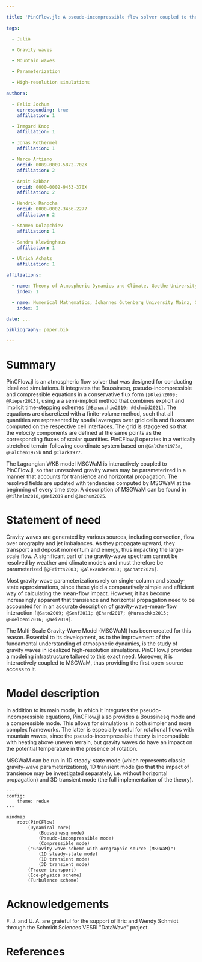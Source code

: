 ```yaml
---

title: 'PinCFlow.jl: A pseudo-incompressible flow solver coupled to the 3D transient gravity-wave model MSGWaM'

tags:

  - Julia

  - Gravity waves

  - Mountain waves

  - Parameterization

  - High-resolution simulations

authors:

  - Felix Jochum
    corresponding: true
    affiliation: 1

  - Irmgard Knop
    affiliation: 1

  - Jonas Rothermel
    affiliation: 1

  - Marco Artiano
    orcid: 0009-0009-5872-702X
    affiliation: 2

  - Arpit Babbar
    orcid: 0000-0002-9453-370X
    affiliation: 2

  - Hendrik Ranocha
    orcid: 0000-0002-3456-2277
    affiliation: 2

  - Stamen Dolapchiev
    affiliation: 1

  - Sandra Klewinghaus
    affiliation: 1

  - Ulrich Achatz
    affiliation: 1

affiliations:

  - name: Theory of Atmospheric Dynamics and Climate, Goethe University Frankfurt, Germany
    index: 1

  - name: Numerical Mathematics, Johannes Gutenberg University Mainz, Germany
    index: 2

date: ...

bibliography: paper.bib

---
```


# Summary

PinCFlow.jl is an atmospheric flow solver that was designed for conducting idealized simulations. It integrates the Boussinesq, pseudo-incompressible and compressible equations in a conservative flux form `[@Klein2009; @Rieper2013]`, using a a semi-implicit method that combines explicit and implicit time-stepping schemes `[@Benacchio2019; @Schmid2021]`. The equations are discretized with a finite-volume method, such that all quantities are represented by spatial averages over grid cells and fluxes are computed on the respective cell interfaces. The grid is staggered so that the velocity components are defined at the same points as the corresponding fluxes of scalar quantities. PinCFlow.jl operates in a vertically stretched terrain-following coordinate system based on `@GalChen1975a`, `@GalChen1975b` and `@Clark1977`.

The Lagrangian WKB model MSGWaM is interactively coupled to PinCFlow.jl, so that unresolved gravity waves may be parameterized in a manner that accounts for transience and horizontal propagation. The resolved fields are updated with tendencies computed by MSGWaM at the beginning of every time step. A description of MSGWaM can be found in `@Wilhelm2018`, `@Wei2019` and `@Jochum2025`.

# Statement of need

Gravity waves are generated by various sources, including convection, flow over orography and jet imbalances. As they propagate upward, they transport and deposit momentum and energy, thus impacting the large-scale flow. A significant part of the gravity-wave spectrum cannot be resolved by weather and climate models and must therefore be parameterized `[@Fritts2003; @Alexander2010; @Achatz2024]`.

Most gravity-wave parameterizations rely on single-column and steady-state approximations, since these yield a comparatively simple and efficient way of calculating the mean-flow impact. However, it has become increasingly apparent that transience and horizontal propagation need to be accounted for in an accurate description of gravity-wave-mean-flow interaction `[@Sato2009; @Senf2011; @Ehard2017; @Muraschko2015; @Boeloeni2016; @Wei2019]`.

The Multi-Scale Gravity-Wave Model (MSGWaM) has been created for this reason. Essential to its development, as to the improvement of the fundamental understanding of atmospheric dynamics, is the study of gravity waves in idealized high-resolution simulations. PinCFlow.jl provides a modeling infrastructure tailored to this exact need. Moreover, it is interactively coupled to MSGWaM, thus providing the first open-source access to it.

# Model description

In addition to its main mode, in which it integrates the pseudo-incompressible equations, PinCFlow.jl also provides a Boussinesq mode and a compressible mode. This allows for simulations in both simpler and more complex frameworks. The latter is especially useful for rotational flows with mountain waves, since the pseudo-incompressible theory is incompatible with heating above uneven terrain, but gravity waves do have an impact on the potential temperature in the presence of rotation.

MSGWaM can be run in 1D steady-state mode (which represents classic gravity-wave parameterizations), 1D transient mode (so that the impact of transience may be investigated separately, i.e. without horizontal propagation) and 3D transient mode (the full implementation of the theory).

```mermaid
---
config:
    theme: redux
---

mindmap
    root(PinCFlow)
        (Dynamical core)
            (Boussinesq mode)
            (Pseudo-incompressible mode)
            (Compressible mode)
        ("Gravity-wave scheme with orographic source (MSGWaM)")
            (1D steady-state mode)
            (1D transient mode)
            (3D transient mode)
        (Tracer transport)
        (Ice-physics scheme)
        (Turbulence scheme)
```

# Acknowledgements

F. J. and U. A. are grateful for the support of Eric and Wendy Schmidt through the Schmidt Sciences VESRI "DataWave" project.

# References
